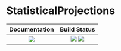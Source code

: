 # StatisticalProjections

| **Documentation**                                                               | **Build Status**                                                                                |
|:-------------------------------------------------------------------------------:|:-----------------------------------------------------------------------------------------------:|
| [![][docs-dev-img]][docs-dev-url] | [![][GHA-img]][GHA-url] [![][codecov-img]][codecov-url] |

[docs-dev-img]: https://img.shields.io/badge/docs-dev-blue.svg
[docs-dev-url]: https://oniehuis.github.io/StatisticalProjections.jl/dev

[GHA-img]: https://github.com/oniehuis/StatisticalProjections.jl/actions/workflows/CI.yml/badge.svg?branch=main
[GHA-url]: https://github.com/oniehuis/StatisticalProjections.jl/actions/workflows/CI.yml?query=branch%3Amain

[codecov-img]: https://codecov.io/gh/oniehuis/StatisticalProjections.jl/branch/main/graph/badge.svg
[codecov-url]: https://codecov.io/gh/oniehuis/StatisticalProjections.jl
